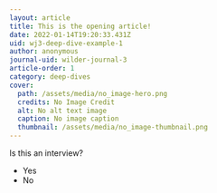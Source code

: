 ```yaml
---
layout: article
title: This is the opening article!
date: 2022-01-14T19:20:33.431Z
uid: wj3-deep-dive-example-1
author: anonymous
journal-uid: wilder-journal-3
article-order: 1
category: deep-dives
cover:
  path: /assets/media/no_image-hero.png
  credits: No Image Credit
  alt: No alt text image
  caption: No image caption
  thumbnail: /assets/media/no_image-thumbnail.png
---
```


Is this an interview?

- Yes
- No

